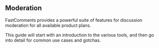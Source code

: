 ## Moderation

FastComments provides a powerful suite of features for discussion moderation for all available product plans.

This guide will start with an introduction to the various tools, and then go into detail for common use cases and gotchas.
